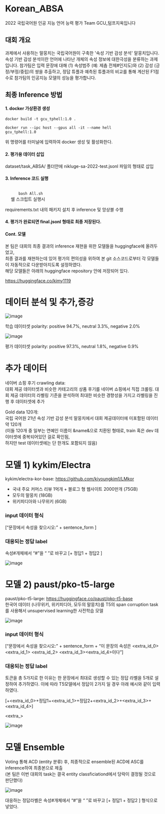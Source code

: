 # Korean_ABSA
2022 국립국어원 인공 지능 언어 능력 평가 Team GCU_텀프지옥입니다

## 대회 개요
과제에서 사용하는 말뭉치는 국립국어원이 구축한 '속성 기반 감성 분석' 말뭉치입니다. 속성 기반 감성 분석이란 언어에 나타난 개체의 속성 정보에 대한극성을 분류하는 과제입니다. 참가팀은 입력 문장에 대해 (1) 속성범주 (예: 제춤 전체#인지도)와 (2) 감성 (긍정/부정/중립)의 쌍을 추출하고, 정답 튜플과 예측된 튜플과의 비교를 통해 계산된 F1점수로 참가팀의 인공지능 모델의 성능을 평가합니다.

## 최종 Inference 방법

<!-- <img width="447" alt="image" src="https://user-images.githubusercontent.com/90828283/201530754-843e0f47-a262-4e1b-a54b-bf8499c0d9a7.png"> -->


#### 1. docker 가상환경 생성
<code>docker build -t gcu_tphell:1.0 .</code>



<code>docker run --ipc host --gpus all -it --name hell gcu_tphell:1.0</code>



위 명령어를 터미널에 입력하여 docker 생성 및 활성화한다.    



#### 2. 평가용 데이터 삽입

  dataset/task_ABSA/ 폴더안에 nikluge-sa-2022-test.jsonl 파일의 형태로 삽입
  

  
#### 3. Inference 코드 실행
  <code>
      bash All.sh
  </code>         쉘 스크립트 실행시
  
  
  
  requirements.txt 내의 패키지 설치 후 inference 및 앙상블 수행
  
  

#### 4. 평가가 완료되면 final.jsonl 형태로 최종 저장된다.  




#### Cont. 모델

 본 팀은 대회의 최종 결과의 inference 재현을 위한 모델들을 huggingface에 올려두었고,  
 최종 결과를 재현하는데 있어 평가의 편의성을 위하여 본 git 소스코드로부터 각 모델들이 자동적으로 다운받아지도록 설정하였다.  
 해당 모델들은 아래의 huggingface repository 안에 저장되어 있다.
 
 https://huggingface.co/kimy1119



# 데이터 분석 및 추가,증강

 ![image](https://user-images.githubusercontent.com/90828283/201529728-c976f302-663a-4675-8369-1ca00c5faa73.png)

 학습 데이터셋 polarity: positive 94.7%, neutral 3.3%, negative 2.0%

 ![image](https://user-images.githubusercontent.com/90828283/201529772-f6c25579-2f57-4b5b-8c24-61218bbc5a44.png)

 평가 데이터셋 polarity: positive 97.3%, neutral 1.8%, negative 0.9%

 <h1>추가 데이터</h1>

 네이버 쇼핑 후기 crawling data:   
 대회 제공 데이터셋과 비슷한 카테고리의 상품 후기를 네이버 쇼핑에서 직접 크롤링. 
 대회 제공 데이터의 라벨링 기준을 분석하여 최대한 비슷한 경향성을 가지고 라벨링을 진행 후 데이터셋에 추가  

 Gold data 120개:   
 국립 국어원 21년 속성 기반 감성 분석 말뭉치에서 대회 제공데이터에 미포함된 데이터 약 120개  
 (이들 120개 중 일부는 연예인 이름이 &name&으로 치환된 형태로, train 혹은 dev 데이터셋에 중복되어있던 걸로 확인됨,  
 하지만 test 데이터셋에는 단 한개도 포함되지 않음)


 # 모델 1) kykim/Electra
 kykim/electra-kor-base: https://github.com/kiyoungkim1/LMkor
 - 국내 주요 커머스 리뷰 1억개 + 블로그 형 웹사이트 2000만개 (75GB)
 - 모두의 말뭉치 (18GB)
 - 위키피디아와 나무위키 (6GB)  

 <h3>input 데이터 형식</h3>

 [“문장에서 속성을 찾으시오:” + sentence_form ]  

 <h3>대응되는 정답 label </h3>

 속성#개체에서 “#”을 “ ”로 바꾸고 [<pad>+ 정답1 + 정답2 ]  


 ![image](https://user-images.githubusercontent.com/90828283/201529418-202f7078-6fb1-492f-b18f-0e26b4e51bfa.png)

 # 모델 2) paust/pko-t5-large
 paust/pko-t5-large: https://huggingface.co/paust/pko-t5-base  
 한국어 데이터 (나무위키, 위키피디아, 모두의 말뭉치)를 T5의 span corruption task를 사용해서 unsupervised learning한 사전학습 모델  

 ![image](https://user-images.githubusercontent.com/90828283/201529508-415252bf-d3a2-4f0e-be42-43c45c44ebc4.png)

 <h3>input 데이터 형식</h3>

 [“문장에서 속성을 찾으시오:” + sentence_form + “이 문장의 속성은 <extra_id_0> <extra_id_1> <extra_id_2> <extra_id_3><extra_id_4>이다”]

 <h3>대응되는 정답 label </h3>
 <extra_id_>토큰을 총 5가지로 한 이유는 한 문장에서 최대로 생성할 수 있는 정답 라벨을 5개로 설정하여 추가하였다.  
 이에 따라 T5모델에서 정답이 2가지 일 경우 아래 예시와 같이 입력하였다.

 [<pad>+<extra_id_0>+정답1+<extra_id_1>+정답2+<extra_id_2>+<extra_id_3>+<extra_id_4>]

 <extra_>

 ![image](https://user-images.githubusercontent.com/90828283/201529530-0dff0751-fd86-42f4-9407-1efc3f8fb3c8.png)

 # 모델 Ensemble

 Voting 통해 ACD (entity 분류) 후, 최종적으로 ensemble된 ACD에 ASC를 inference하여 최종본으로 제출  
 (본 팀은 이번 대회의 task는 결국 entity classficiationd에서 당락이 결정될 것으로 판단했다)

 ![image](https://user-images.githubusercontent.com/90828283/201529666-6961ef72-08a4-4585-9464-a5446a802b48.png)



 대응하는 정답라벨은 속성#개체에서 “#”을 “ ”로 바꾸고 [<pad>+ 정답1 + 정답2 ] 형식으로 넣었다.
